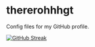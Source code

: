 # thererohhhgt
Config files for my GitHub profile.
 
 
[![GitHub Streak](https://streak-stats.demolab.com?user=mackeylol&theme=dark&border_radius=10)](https://git.io/streak-stats)
